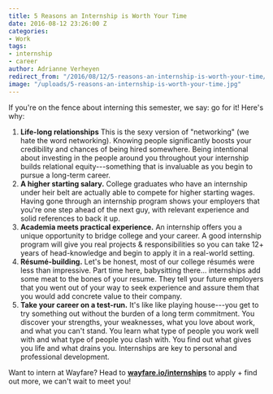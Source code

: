 ```yaml
---
title: 5 Reasons an Internship is Worth Your Time
date: 2016-08-12 23:26:00 Z
categories:
- Work
tags:
- internship
- career
author: Adrianne Verheyen
redirect_from: "/2016/08/12/5-reasons-an-internship-is-worth-your-time/"
image: "/uploads/5-reasons-an-internship-is-worth-your-time.jpg"
---
```


If you're on the fence about interning this semester, we say: go for it!<!-- more --> Here's why:

1. **Life-long relationships** This is the sexy version of "networking" (we hate the word networking). Knowing people  significantly boosts your credibility and chances of being hired somewhere. Being intentional about investing in the people around you throughout your internship builds relational equity---something that is invaluable as you begin to pursue a long-term career.
2.  **A higher starting salary.** College graduates who have an internship under heir belt are actually able to compete for higher starting wages. Having gone through an internship program shows your employers that you're one step ahead of the next guy, with relevant experience and solid references to back it up.
3. **Academia meets practical experience.** An internship offers you a unique opportunity to bridge college and your career. A good internship program will give you real projects & responsibilities so you can take 12+ years of head-knowledge and begin to apply it in a real-world setting.
4. **Résumé-building.** Let's be honest, most of our college résumés were less than impressive. Part time here, babysitting there... internships add some meat to the bones of your resume. They tell your future employers that you went out of your way to seek experience and assure them that you would add concrete value to their company.
5. **Take your career on a test-run.** It's like like playing house---you get to try something out without the burden of a long term commitment. You discover your strengths, your weaknesses, what you love about work, and what you can't stand. You learn what type of people you work well with and what type of people you clash with. You find out what gives you life and what drains you. Internships are key to personal and professional development.

Want to intern at Wayfare? Head to **[wayfare.io/internships](/internships)** to apply + find out more, we can't wait to meet you!
